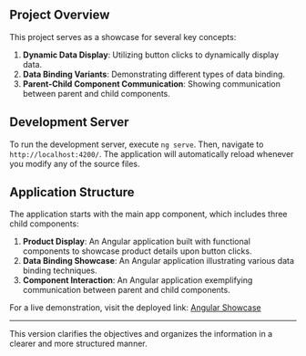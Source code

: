 
## Project Overview

This project serves as a showcase for several key concepts:

1. **Dynamic Data Display**: Utilizing button clicks to dynamically display data.
2. **Data Binding Variants**: Demonstrating different types of data binding.
3. **Parent-Child Component Communication**: Showing communication between parent and child components.

## Development Server

To run the development server, execute `ng serve`. Then, navigate to `http://localhost:4200/`. The application will automatically reload whenever you modify any of the source files.

## Application Structure

The application starts with the main app component, which includes three child components:

1. **Product Display**: An Angular application built with functional components to showcase product details upon button clicks.
2. **Data Binding Showcase**: An Angular application illustrating various data binding techniques.
3. **Component Interaction**: An Angular application exemplifying communication between parent and child components.

For a live demonstration, visit the deployed link: [Angular Showcase](https://angular-we.vercel.app/)

--- 

This version clarifies the objectives and organizes the information in a clearer and more structured manner.
